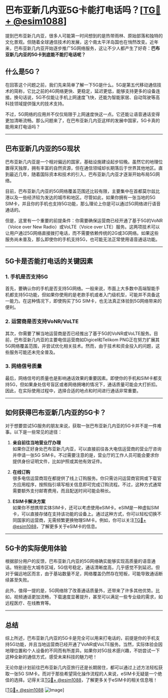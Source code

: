 # 巴布亚新几内亚5G卡能打电话吗？[[TG💪+ @esim1088](https://t.me/s/esim1088)]

提到巴布亚新几内亚，很多人可能第一时间想到的是热带雨林、原始部落和独特的文化景观。但随着全球通信技术的发展，这个南太平洋岛国也在悄然改变。近年来，巴布亚新几内亚开始逐步推广5G网络服务，这让不少人都产生了好奇：**巴布亚新几内亚的5G卡到底能不能打电话呢？**

## 什么是5G？

在回答这个问题之前，我们先来简单了解一下5G是什么。5G是第五代移动通信技术的简称，它比之前的4G网络更快、更稳定，延迟更低，能够支持更多的设备连接。换句话说，5G不仅能让手机上网速度飞快，还能为智能家居、自动驾驶等高科技领域提供强大的技术支持。

不过，5G网络的应用并不仅仅局限于上网速度快这一点。它还能让语音通话变得更加清晰流畅。那么问题来了，在巴布亚新几内亚这样的发展中国家，5G卡真的能用来打电话吗？

---

## 巴布亚新几内亚的5G现状

巴布亚新几内亚是一个相对偏远的国家，基础设施建设起步较晚。虽然它的地理位置得天独厚，拥有丰富的自然资源，但在通信领域却长期落后于世界其他地区。直到最近几年，随着国际资本和技术的引入，巴布亚新几内亚才逐渐开始布局5G网络。

目前，巴布亚新几内亚的5G网络覆盖范围还比较有限，主要集中在首都莫尔兹比港以及一些经济较为发达的城市和地区。尽管如此，如果你拥有一张当地的5G SIM卡，并且你的手机也支持5G功能，那么理论上你是可以通过5G网络进行语音通话的。

但是，这里有一个重要的前提条件：你需要确保运营商已经开通了基于5G的VoNR（Voice over New Radio）或VoLTE（Voice over LTE）服务。这两项技术可以让用户通过5G网络直接拨打电话，而不需要依赖传统的2G或3G网络。如果这些服务尚未普及，那么即使你的手机支持5G，也可能无法正常使用语音通话功能。

---

## 5G卡是否能打电话的关键因素

### 1. 手机是否支持5G

首先，要确认你的手机是否支持5G网络。一般来说，市面上大多数中高端智能手机都支持5G功能，但如果你使用的是老款手机或者入门级机型，可能并不具备这一能力。在这种情况下，即使购买了5G SIM卡，也无法真正体验到5G网络带来的便利。

### 2. 运营商是否支持VoNR/VoLTE

其次，你需要了解当地运营商是否已经推出了基于5G的VoNR或VoLTE服务。目前，巴布亚新几内亚的主要电信运营商如Digicel和Telikom PNG正在努力扩展其5G网络覆盖范围，并尝试优化相关技术。然而，由于技术和资金投入的问题，这些服务可能还未完全普及。

### 3. 网络信号质量

最后，网络信号的质量也是影响通话效果的重要因素。即使你的手机和SIM卡都支持5G，但如果身处信号盲区或者网络拥堵的情况下，通话质量可能会大打折扣。因此，在实际使用过程中，选择合适的地点和时间进行通话非常重要。

---

## 如何获得巴布亚新几内亚的5G卡？

对于想要尝试5G服务的朋友来说，获取一张巴布亚新几内亚的5G卡并不是一件难事。以下是一些常见的途径：

1. **亲自前往当地营业厅办理**  
   如果你正好身处巴布亚新几内亚，可以直接前往各大电信运营商的营业厅咨询并申请一张5G SIM卡。不过需要注意的是，营业厅的工作人员可能会要求你提供身份证明文件，比如护照或其他有效证件。

2. **在线订购**  
   很多电信运营商现在都提供了线上订购服务。你只需访问运营商官网或下载官方应用程序，按照指引填写相关信息即可完成订购流程。不过，这种方式通常需要额外支付邮寄费用，而且配送时间可能会稍长。

3. **ESIM卡解决方案**  
   如果你不想携带实体SIM卡，还可以考虑使用eSIM卡。eSIM是一种虚拟SIM卡，可以直接存储在支持该功能的设备上。通过这种方式，你可以轻松切换不同国家的运营商，无需频繁更换物理SIM卡。例如，你可以关注[TG💪+ @esim1088](https://t.me/s/esim1088)，了解更多关于eSIM卡的信息。

---

## 5G卡的实际使用体验

根据部分用户的反馈，巴布亚新几内亚的5G网络确实能够实现高质量的语音通话。特别是在大城市区域，5G信号稳定，通话清晰度高，几乎感觉不到延迟。但对于偏远地区而言，由于基站数量不足，网络覆盖仍然存在短板，可能导致通话断续甚至失败。

此外，值得一提的是，5G网络除了改善通话质量外，还带来了许多其他优势。比如，视频通话更加流畅，下载速度显著提升，甚至可以满足一些专业级的需求，如远程医疗、在线教育等。

---

## 总结

综上所述，巴布亚新几内亚的5G卡是完全可以用来打电话的，前提是你的手机支持5G功能，并且当地运营商已经开通了VoNR或VoLTE服务。当然，实际体验会因地理位置和个人设备的不同而有所差异。如果你对5G技术感兴趣，不妨尝试一下这种全新的通信方式，感受未来科技的魅力吧！

无论你是计划前往巴布亚新几内亚旅行还是长期居住，都可以通过上述方法轻松获取一张5G SIM卡。而对于那些希望简化操作流程的人来说，eSIM卡无疑是一个绝佳的选择。记得关注[TG💪+ @esim1088](https://t.me/s/esim1088)，了解更多关于eSIM卡的相关信息哦！

[[TG💪+ @esim1088](https://t.me/s/esim1088) ![Image](https://i.postimg.cc/4NQfJmqS/Snipaste-2025-05-13-00-14-12.png)]
